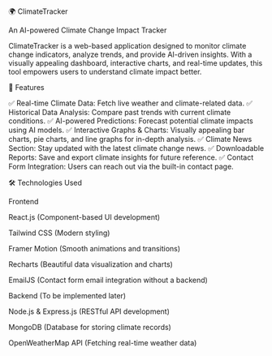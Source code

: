 🌍 ClimateTracker

An AI-powered Climate Change Impact Tracker

ClimateTracker is a web-based application designed to monitor climate change indicators, analyze trends, and provide AI-driven insights. With a visually appealing dashboard, interactive charts, and real-time updates, this tool empowers users to understand climate impact better.

🚀 Features

✅ Real-time Climate Data: Fetch live weather and climate-related data.
✅ Historical Data Analysis: Compare past trends with current climate conditions.
✅ AI-powered Predictions: Forecast potential climate impacts using AI models.
✅ Interactive Graphs & Charts: Visually appealing bar charts, pie charts, and line graphs for in-depth analysis.
✅ Climate News Section: Stay updated with the latest climate change news.
✅ Downloadable Reports: Save and export climate insights for future reference.
✅ Contact Form Integration: Users can reach out via the built-in contact page.

🛠️ Technologies Used

Frontend

React.js (Component-based UI development)

Tailwind CSS (Modern styling)

Framer Motion (Smooth animations and transitions)

Recharts (Beautiful data visualization and charts)

EmailJS (Contact form email integration without a backend)

Backend (To be implemented later)

Node.js & Express.js (RESTful API development)

MongoDB (Database for storing climate records)

OpenWeatherMap API (Fetching real-time weather data)



